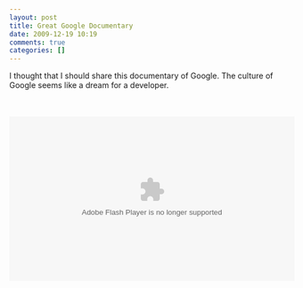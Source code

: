 ```yaml
---
layout: post
title: Great Google Documentary
date: 2009-12-19 10:19
comments: true
categories: []
---
```

I thought that I should share this documentary of Google. The culture of Google seems like a dream for a developer.<div><br /></div><div><br /><object width="512" height="296"><param name="movie" value="http://www.hulu.com/embed/LGLFCoHvC7ZXjRzhL_ZcfA"></param><param name="allowFullScreen" value="true"></param><embed src="http://www.hulu.com/embed/LGLFCoHvC7ZXjRzhL_ZcfA" type="application/x-shockwave-flash" allowFullScreen="true"  width="512" height="296"></embed></object><br /></div>
